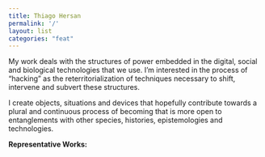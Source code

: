 ```yaml
---
title: Thiago Hersan
permalink: '/'
layout: list
categories: "feat"
---
```


My work deals with the structures of power embedded in the digital, social 
and biological technologies that we use. I’m interested in the process of “hacking” as the reterritorialization of techniques necessary to shift, intervene and subvert these structures.

<!---
I create objects, situations and devices that resensitize my body towards a continuous and plural process of becoming that hopefully is more open to entanglements with other species, histories, epistemologies and technologies.
--->

I create objects, situations and devices that hopefully contribute towards a plural and continuous process of becoming that is more open to entanglements with other species, histories, epistemologies and technologies.

**Representative Works:**
